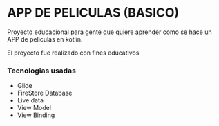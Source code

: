 # APP DE PELICULAS (BASICO)

Proyecto educacional para gente que quiere aprender como se hace un APP de peliculas en kotlin.

El proyecto fue realizado con fines educativos
### Tecnologias usadas

- Glide
- FireStore Database
- Live data
- View Model
- View Binding
